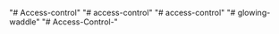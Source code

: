 "# Access-control" 
"# access-control" 
"# access-control" 
"# glowing-waddle" 
"# Access-Control-" 
